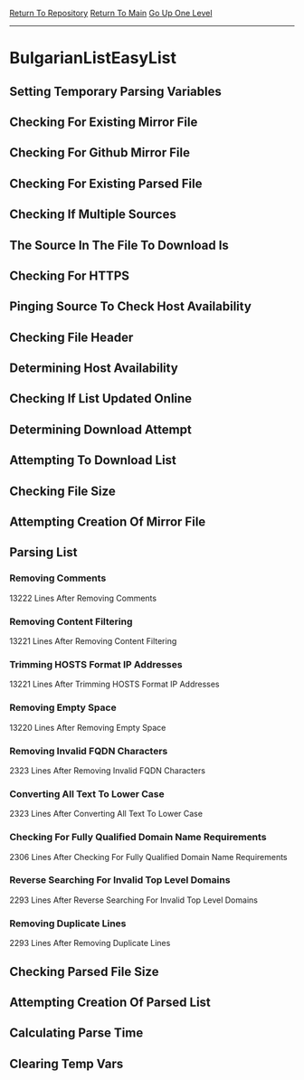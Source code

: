 [Return To Repository](https://github.com/deathbybandaid/piholeparser/)
[Return To Main](https://github.com/deathbybandaid/piholeparser/blob/master/RecentRunLogs/Mainlog.md)
[Go Up One Level](https://github.com/deathbybandaid/piholeparser/blob/master/RecentRunLogs/TopLevelScripts/30-Processing-Blacklists.md)
____________________________________
# BulgarianListEasyList
## Setting Temporary Parsing Variables
## Checking For Existing Mirror File
## Checking For Github Mirror File
## Checking For Existing Parsed File
## Checking If Multiple Sources
## The Source In The File To Download Is
## Checking For HTTPS
## Pinging Source To Check Host Availability
## Checking File Header
## Determining Host Availability
## Checking If List Updated Online
## Determining Download Attempt
## Attempting To Download List
## Checking File Size
## Attempting Creation Of Mirror File
## Parsing List
### Removing Comments
13222 Lines After Removing Comments
### Removing Content Filtering
13221 Lines After Removing Content Filtering
### Trimming HOSTS Format IP Addresses
13221 Lines After Trimming HOSTS Format IP Addresses
### Removing Empty Space
13220 Lines After Removing Empty Space
### Removing Invalid FQDN Characters
2323 Lines After Removing Invalid FQDN Characters
### Converting All Text To Lower Case
2323 Lines After Converting All Text To Lower Case
### Checking For Fully Qualified Domain Name Requirements
2306 Lines After Checking For Fully Qualified Domain Name Requirements
### Reverse Searching For Invalid Top Level Domains
2293 Lines After Reverse Searching For Invalid Top Level Domains
### Removing Duplicate Lines
2293 Lines After Removing Duplicate Lines
## Checking Parsed File Size
## Attempting Creation Of Parsed List
## Calculating Parse Time
## Clearing Temp Vars

